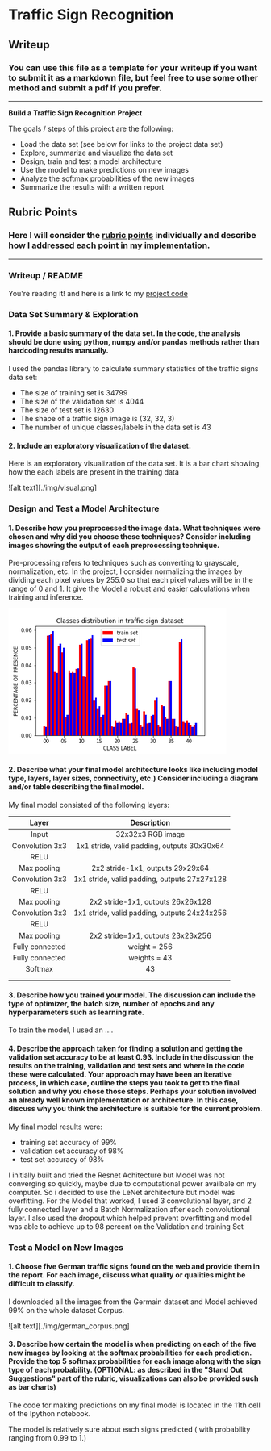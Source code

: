 # **Traffic Sign Recognition** 

## Writeup

### You can use this file as a template for your writeup if you want to submit it as a markdown file, but feel free to use some other method and submit a pdf if you prefer.

---

**Build a Traffic Sign Recognition Project**

The goals / steps of this project are the following:
* Load the data set (see below for links to the project data set)
* Explore, summarize and visualize the data set
* Design, train and test a model architecture
* Use the model to make predictions on new images
* Analyze the softmax probabilities of the new images
* Summarize the results with a written report


[//]: # (Image References)

[image1]: ./img/predicted.png "Predictions"
[image2]: ./img/visual.png "Exploration"


## Rubric Points
### Here I will consider the [rubric points](https://review.udacity.com/#!/rubrics/481/view) individually and describe how I addressed each point in my implementation.  

---
### Writeup / README

You're reading it! and here is a link to my [project code](https://github.com/udacity/CarND-Traffic-Sign-Classifier-Project/blob/master/Traffic_Sign_Classifier.ipynb)

### Data Set Summary & Exploration

#### 1. Provide a basic summary of the data set. In the code, the analysis should be done using python, numpy and/or pandas methods rather than hardcoding results manually.

I used the pandas library to calculate summary statistics of the traffic
signs data set:

* The size of training set is 34799
* The size of the validation set is 4044
* The size of test set is 12630
* The shape of a traffic sign image is (32, 32, 3)
* The number of unique classes/labels in the data set is 43

#### 2. Include an exploratory visualization of the dataset.

Here is an exploratory visualization of the data set. It is a bar chart showing how the each labels are present in the training data

![alt text][./img/visual.png]

### Design and Test a Model Architecture

#### 1. Describe how you preprocessed the image data. What techniques were chosen and why did you choose these techniques? Consider including images showing the output of each preprocessing technique. 

Pre-processing refers to techniques such as converting to grayscale, normalization, etc. In the project, I consider normalizing the images by dividing each pixel values by 255.0 so that each pixel values will be in the range of 0 and 1. It give the Model a robust and easier calculations when training and inference.

![alt text][image2]


#### 2. Describe what your final model architecture looks like including model type, layers, layer sizes, connectivity, etc.) Consider including a diagram and/or table describing the final model.

My final model consisted of the following layers:

| Layer         		|     Description	        					| 
|:---------------------:|:---------------------------------------------:| 
| Input         		| 32x32x3 RGB image   							| 
| Convolution 3x3     	| 1x1 stride, valid padding, outputs 30x30x64 	|
| RELU					|												|
| Max pooling	      	| 2x2 stride-1x1,  outputs 29x29x64				|
| Convolution 3x3     	| 1x1 stride, valid padding, outputs 27x27x128 	|
| RELU					|												|
| Max pooling	      	| 2x2 stride-1x1,  outputs 26x26x128 			|
| Convolution 3x3     	| 1x1 stride, valid padding, outputs 24x24x256 	|
| RELU					|												|
| Max pooling	      	| 2x2 stride=1x1,  outputs 23x23x256 			|
| Fully connected	    | weight = 256      							|
| Fully connected		| weights = 43       							|
| Softmax				| 43       										|
|						|												|
|						|												|
 


#### 3. Describe how you trained your model. The discussion can include the type of optimizer, the batch size, number of epochs and any hyperparameters such as learning rate.

To train the model, I used an ....

#### 4. Describe the approach taken for finding a solution and getting the validation set accuracy to be at least 0.93. Include in the discussion the results on the training, validation and test sets and where in the code these were calculated. Your approach may have been an iterative process, in which case, outline the steps you took to get to the final solution and why you chose those steps. Perhaps your solution involved an already well known implementation or architecture. In this case, discuss why you think the architecture is suitable for the current problem.

My final model results were:
* training set accuracy of 99%
* validation set accuracy of 98% 
* test set accuracy of 98%

I initially built and tried the Resnet Achitecture but Model was not converging so quickly, maybe due to computational power availbale on my computer. So i decided to use the LeNet architecture but model was overfitting.
For the Model that worked, I used 3 convolutional layer, and 2 fully connected layer and a Batch Normalization after each convolutional layer. I also used the dropout which helped prevent overfitting and model was able 
to achieve up to 98 percent on the Validation and training Set
 

### Test a Model on New Images

#### 1. Choose five German traffic signs found on the web and provide them in the report. For each image, discuss what quality or qualities might be difficult to classify.

I downloaded all the images from the Germain dataset and Model achieved 99% on the whole dataset Corpus.

![alt text][./img/german_corpus.png] 



#### 3. Describe how certain the model is when predicting on each of the five new images by looking at the softmax probabilities for each prediction. Provide the top 5 softmax probabilities for each image along with the sign type of each probability. (OPTIONAL: as described in the "Stand Out Suggestions" part of the rubric, visualizations can also be provided such as bar charts)

The code for making predictions on my final model is located in the 11th cell of the Ipython notebook.

The model is relatively sure about each signs predicted ( with probability ranging from 0.99 to 1.)




